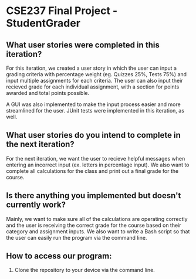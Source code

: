 <h1> CSE237 Final Project - StudentGrader </h1>


<h2> What user stories were completed in this iteration? </h2>
<p> For this iteration, we created a user story in which the user can input a grading criteria with percentage weight (eg. Quizzes 25%, Tests 75%) and input multiple assignments for each criteria. The user can also input their recieved grade for each individual assignment, with a section for points awarded and total points possible. </p>

<p> A GUI was also implemented to make the input process easier and more streamlined for the user. JUnit tests were implemented in this iteration, as well. </p>

<h2> What user stories do you intend to complete in the next iteration? </h2>
<p> For the next iteration, we want the user to recieve helpful messages when entering an incorrect input (ex. letters in percentage input). We also want to complete all calculations for the class and print out a final grade for the course. </p>

<h2> Is there anything you implemented but doesn't currently work?</h2>
<p> Mainly, we want to make sure all of the calculations are operating correctly and the user is receiving the correct grade for the course based on their category and assignment inputs. We also want to write a Bash script so that the user can easily run the program via the command line.

<h2> How to access our program:</h2>
<ol>
   <li> Clone the repository to your device via the command line. </li>
</ol>
   
   
